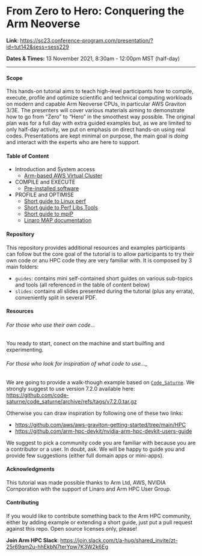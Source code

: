 # From Zero to Hero: Conquering the Arm Neoverse

**Link**: https://sc23.conference-program.com/presentation/?id=tut142&sess=sess229

**Dates & Times:** 13  November 2021, 8:30am - 12:00pm MST (half-day)

--- 

#### Scope 

This hands-on tutorial aims to teach high-level participants how to compile, execute, profile and optimize scientific and technical computing workloads on modern and capable Arm Neoverse CPUs, in particular AWS Graviton 3/3E. The presenters will cover various materials aiming to demonstrate how to go from “Zero” to “Hero” in the smoothest way possible. The original plan was for a full day with extra guided examples but, as we are limited to only half-day activity, we put on emphasis on direct hands-on using real codes. Presentations are kept minimal on purpose, the main goal is _doing_ and interact with the experts who are here to support.

#### Table of Content

* Introduction and System access
  * [Arm-based AWS Virtual Cluster](guides/cluster.md)
* COMPILE and EXECUTE
  * [Pre-installed software](guides/modules.md)
* PROFILE and OPTIMISE
  * [Short guide to Linux perf](guides/perf.md)
  * [Short guide to Perf Libs Tools](guides/perf-libs-tools.md)
  * [Short guide to mpiP](guides/mpiP.md)
  * [Linaro MAP documentation](https://docs.linaroforge.com/23.0.4/html/forge/index.html)

#### Repository 

This repository provides additional resources and examples participants can follow but the core goal of the tutorial is to allow participants to try their own code or anu HPC code they are very familiar with. It is composed by 3 main folders:
 * `guides`: contains mini self-contained short guides on various sub-topics and tools (all referenced in the table of content below)
 * `slides`: contains all slides presented during the tutorial (plus any errata), conveniently split in several PDF. 

#### Resources

###### For those who use their own code...

You ready to start, conect on the machine and start builfing and experimenting.

###### For those who look for inspiration of what code to use..._

We are going to provide a walk-though example based on [`Code_Saturne`](https://github.com/code-saturne). We strongly suggest to use version 7.2.0 available here: https://github.com/code-saturne/code_saturne/archive/refs/tags/v7.2.0.tar.gz

Otherwise you can draw inspiration by following one of these two links:
- https://github.com/aws/aws-graviton-getting-started/tree/main/HPC
- https://github.com/arm-hpc-devkit/nvidia-arm-hpc-devkit-users-guide

We suggest to pick a community code you are familiar with because you are a contributor or a user. In doubt, ask. We will be happy to guide you and provide few suggestions (either full domain apps or mini-apps).

#### Acknowledgments 

This tutorial was made possible thanks to Arm Ltd, AWS, NVIDIA Cornporation with the support of Linaro and Arm HPC User Group.

#### Contributing 

If you would like to contribute something back to the Arm HPC community, either by adding example or extending a short guide, just put a pull request against this repo. Open source licenses only, please!

**Join Arm HPC Slack**: https://join.slack.com/t/a-hug/shared_invite/zt-25r69qm2u-hhEkbN7terYpw7K3W2k6Eg